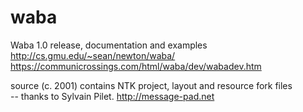 # waba
Waba 1.0 release, documentation and examples<br/>
http://cs.gmu.edu/~sean/newton/waba/<br/>
https://communicrossings.com/html/waba/dev/wabadev.htm<br/>

source (c. 2001) contains NTK project, layout and resource fork files<br/>
-- thanks to Sylvain Pilet. http://message-pad.net
